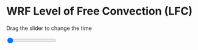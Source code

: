 <h1>WRF Level of Free Convection (LFC)</h1>
<p>Drag the slider to change the time</p>

<div class="slidecontainer">
<input oninput='setImage(this)' class="slider" type="range" min="0" max="21" value="0" step="1" />
<img id='img'/>
</div>

<script>
var img = document.getElementById('img');
var img_array = ['/assets/images/wrf/lc_wrfout_d01_2020-03-14_12:00:00.png',
'/assets/images/wrf/lc_wrfout_d01_2020-03-14_13:00:00.png',
'/assets/images/wrf/lc_wrfout_d01_2020-03-14_14:00:00.png',
'/assets/images/wrf/lc_wrfout_d01_2020-03-14_15:00:00.png',
'/assets/images/wrf/lc_wrfout_d01_2020-03-14_16:00:00.png',
'/assets/images/wrf/lc_wrfout_d01_2020-03-14_17:00:00.png',
'/assets/images/wrf/lc_wrfout_d01_2020-03-14_18:00:00.png',
'/assets/images/wrf/lc_wrfout_d01_2020-03-14_19:00:00.png',
'/assets/images/wrf/lc_wrfout_d01_2020-03-14_20:00:00.png',
'/assets/images/wrf/lc_wrfout_d01_2020-03-14_21:00:00.png',
'/assets/images/wrf/lc_wrfout_d01_2020-03-14_22:00:00.png',
'/assets/images/wrf/lc_wrfout_d01_2020-03-14_23:00:00.png',
'/assets/images/wrf/lc_wrfout_d01_2020-03-15_00:00:00.png',
'/assets/images/wrf/lc_wrfout_d01_2020-03-15_01:00:00.png',
'/assets/images/wrf/lc_wrfout_d01_2020-03-15_02:00:00.png',
'/assets/images/wrf/lc_wrfout_d01_2020-03-15_03:00:00.png',
'/assets/images/wrf/lc_wrfout_d01_2020-03-15_04:00:00.png',
'/assets/images/wrf/lc_wrfout_d01_2020-03-15_05:00:00.png',
'/assets/images/wrf/lc_wrfout_d01_2020-03-15_06:00:00.png',
'/assets/images/wrf/lc_wrfout_d01_2020-03-15_07:00:00.png',
'/assets/images/wrf/lc_wrfout_d01_2020-03-15_08:00:00.png',];
function setImage(obj)
{
        var value = obj.value;
        img.src = img_array[value];

}
</script>
